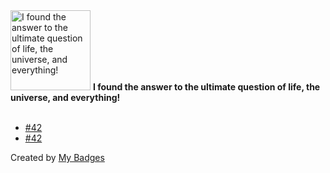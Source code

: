 <img src="https://my-badges.github.io/my-badges/the-ultimate-question.png" alt="I found the answer to the ultimate question of life, the universe, and everything!" title="I found the answer to the ultimate question of life, the universe, and everything!" width="128">
<strong>I found the answer to the ultimate question of life, the universe, and everything!</strong>
<br><br>

- <a href="https://github.com/my-badges/my-badges/issues/42">#42</a>
- <a href="https://github.com/andrewjswan/esphome-components/issues/42">#42</a>


Created by <a href="https://github.com/my-badges/my-badges">My Badges</a>